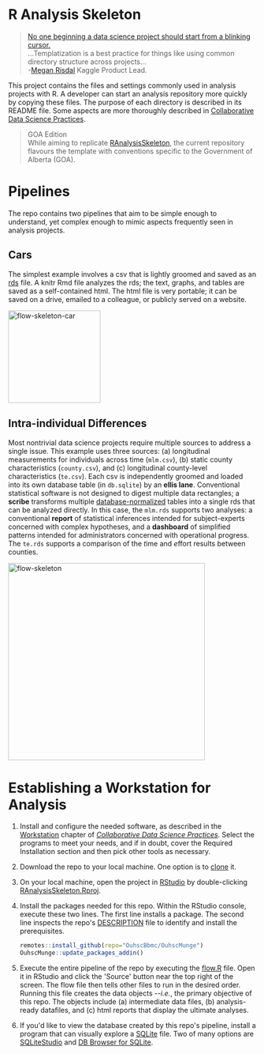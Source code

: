 R Analysis Skeleton 
=====================

> [No one beginning a data science project should start from a blinking cursor.](https://towardsdatascience.com/better-collaborative-data-science-d2006b9c0d39) <br/>...Templatization is a best practice for things like using common directory structure across projects...<br/>
> -[Megan Risdal](https://towardsdatascience.com/@meganrisdal) Kaggle Product Lead.

This project contains the files and settings commonly used in analysis projects with R.  A developer can start an analysis repository more quickly by copying these files.  The purpose of each directory is described in its README file.  Some aspects are more thoroughly described in [Collaborative Data Science Practices](https://ouhscbbmc.github.io/data-science-practices-1/).

> GOA Edition <br/> While aiming to replicate [RAnalysisSkeleton](https://github.com/wibeasley/RAnalysisSkeleton), the current repository flavours the template with conventions specific to the Government of Alberta (GOA).



Pipelines
=====================

The repo contains two pipelines that aim to be simple enough to understand, yet complex enough to mimic aspects frequently seen in analysis projects.

Cars
--------------------------

The simplest example involves a csv that is lightly groomed and saved as an [rds]() file.  A knitr Rmd file analyzes the rds; the text, graphs, and tables are saved as a self-contained html.  The html file is very portable; it can be saved on a drive, emailed to a colleague, or publicly served on a website.

<img src="documentation/images/flow-skeleton-car.png" alt="flow-skeleton-car" height="187" >

Intra-individual Differences
--------------------------

 Most nontrivial data science projects require multiple sources to address a single issue.  This example uses three sources: (a) longitudinal measurements for individuals across time (`mlm.csv`), (b) static county characteristics (`county.csv`), and (c) longitudinal county-level characteristics (`te.csv`).  Each csv is independently groomed and loaded into its own database table (in `db.sqlite`) by an **ellis lane**.  Conventional statistical software is not designed to digest multiple data rectangles; a **scribe** transforms multiple   [database-normalized](https://www.essentialsql.com/get-ready-to-learn-sql-database-normalization-explained-in-simple-english/) tables into a single rds that can be analyzed directly.  In this case, the `mlm.rds` supports two analyses: a conventional **report** of statistical inferences intended for subject-experts concerned with complex hypotheses, and a **dashboard** of simplified patterns intended for administrators concerned with operational progress.  The `te.rds` supports a comparison of the *t*ime and *e*ffort results between counties.

<img src="documentation/images/flow-skeleton.png" alt="flow-skeleton" height="399" >

Establishing a Workstation for Analysis
=====================

1. Install and configure the needed software, as described in the [Workstation](https://ouhscbbmc.github.io/data-science-practices-1/workstation.html) chapter of [*Collaborative Data Science Practices*](https://ouhscbbmc.github.io/data-science-practices-1/).  Select the programs to meet your needs, and if in doubt, cover the Required Installation section and then pick other tools as necessary.

1. Download the repo to your local machine.  One option is to [clone](https://docs.github.com/en/free-pro-team@latest/github/creating-cloning-and-archiving-repositories/cloning-a-repository) it.
   
1. On your local machine, open the project in [RStudio](https://rstudio.com/products/rstudio/) by double-clicking [RAnalysisSkeleton.Rproj](RAnalysisSkeleton.Rproj).

1. Install the packages needed for this repo.  Within the RStudio console, execute these two lines.  The first line installs a package.  The second line inspects the repo's [DESCRIPTION](DESCRIPTION) file to identify and install the prerequisites.
   
    ```r
    remotes::install_github(repo="OuhscBbmc/OuhscMunge")
    OuhscMunge::update_packages_addin()
    ```

1. Execute the entire pipeline of the repo by executing the [flow.R](flow.R) file.  Open it in RStudio and click the 'Source' button near the top right of the screen.  The flow file then tells other files to run in the desired order.  Running this file creates the data objects --*i.e.*, the primary objective of this repo.  The objects include (a) intermediate data files, (b) analysis-ready datafiles, and (c) html reports that display the ultimate analyses.
   
1. If you'd like to view the database created by this repo's pipeline, install a program that can visually explore a [SQLite](https://www.sqlite.org/) file.  Two of many options are [SQLiteStudio](https://sqlitestudio.pl/) and [DB Browser for SQLite](https://sqlitebrowser.org/).
